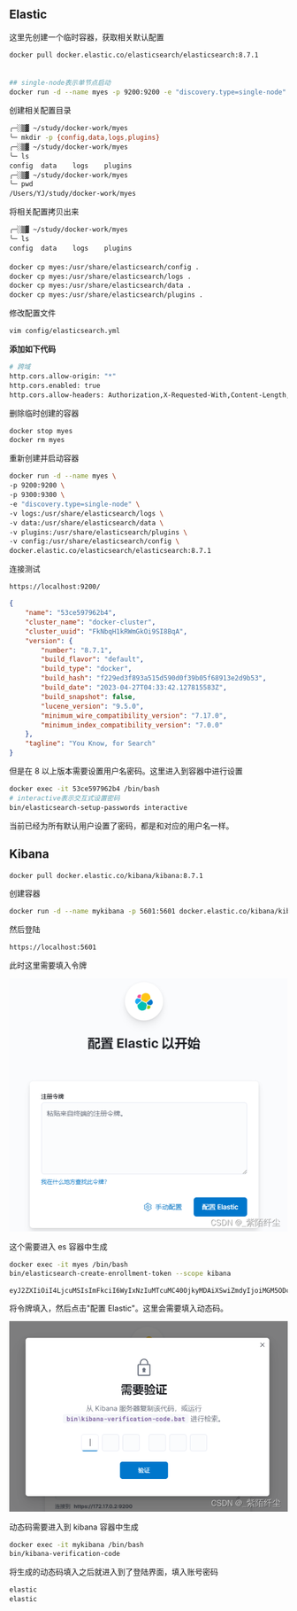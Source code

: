 

## Elastic

这里先创建一个临时容器，获取相关默认配置

```bash
docker pull docker.elastic.co/elasticsearch/elasticsearch:8.7.1


## single-node表示单节点启动
docker run -d --name myes -p 9200:9200 -e "discovery.type=single-node" docker.elastic.co/elasticsearch/elasticsearch:8.7.1
```

创建相关配置目录

```bash
╭─░▒▓ ~/study/docker-work/myes 
╰─ mkdir -p {config,data,logs,plugins}                                                     
╭─░▒▓ ~/study/docker-work/myes 
╰─ ls                                                         
config  data    logs    plugins
╭─░▒▓ ~/study/docker-work/myes 
╰─ pwd   
/Users/YJ/study/docker-work/myes
```

将相关配置拷贝出来

```bash
╭─░▒▓ ~/study/docker-work/myes 
╰─ ls                                                     
config  data    logs    plugins

docker cp myes:/usr/share/elasticsearch/config .
docker cp myes:/usr/share/elasticsearch/logs .
docker cp myes:/usr/share/elasticsearch/data .
docker cp myes:/usr/share/elasticsearch/plugins .
```

修改配置文件

```bash
vim config/elasticsearch.yml
```

**添加如下代码**

```bash
# 跨域
http.cors.allow-origin: "*"
http.cors.enabled: true
http.cors.allow-headers: Authorization,X-Requested-With,Content-Length,Content-Type
```

删除临时创建的容器

```bash
docker stop myes
docker rm myes
```

重新创建并启动容器

```bash
docker run -d --name myes \
-p 9200:9200 \
-p 9300:9300 \
-e "discovery.type=single-node" \
-v logs:/usr/share/elasticsearch/logs \
-v data:/usr/share/elasticsearch/data \
-v plugins:/usr/share/elasticsearch/plugins \
-v config:/usr/share/elasticsearch/config \
docker.elastic.co/elasticsearch/elasticsearch:8.7.1
```

连接测试

```
https://localhost:9200/
```

```json
{
    "name": "53ce597962b4",
    "cluster_name": "docker-cluster",
    "cluster_uuid": "FkNbqH1kRWmGkOi9SI8BqA",
    "version": {
        "number": "8.7.1",
        "build_flavor": "default",
        "build_type": "docker",
        "build_hash": "f229ed3f893a515d590d0f39b05f68913e2d9b53",
        "build_date": "2023-04-27T04:33:42.127815583Z",
        "build_snapshot": false,
        "lucene_version": "9.5.0",
        "minimum_wire_compatibility_version": "7.17.0",
        "minimum_index_compatibility_version": "7.0.0"
    },
    "tagline": "You Know, for Search"
}
```


但是在 8 以上版本需要设置用户名密码。这里进入到容器中进行设置

```bash
docker exec -it 53ce597962b4 /bin/bash
# interactive表示交互式设置密码
bin/elasticsearch-setup-passwords interactive
```

当前已经为所有默认用户设置了密码，都是和对应的用户名一样。


## Kibana

```bash
docker pull docker.elastic.co/kibana/kibana:8.7.1
```

创建容器

```bash
docker run -d --name mykibana -p 5601:5601 docker.elastic.co/kibana/kibana:8.7.1
```

然后登陆

```bash
https://localhost:5601
```

此时这里需要填入令牌

![](./img/001.png)

这个需要进入 es 容器中生成

```bash
docker exec -it myes /bin/bash
bin/elasticsearch-create-enrollment-token --scope kibana
```

```
eyJ2ZXIiOiI4LjcuMSIsImFkciI6WyIxNzIuMTcuMC40OjkyMDAiXSwiZmdyIjoiMGM5ODc1Yzc1YzMyMjMwMWJhZGJiMTJjYjE1YjJhMmM3NGNhOTk2NTNkMTU5MWYwZjZjNmRiZGE2YmU5N2JiMiIsImtleSI6ImNXcDRKNGdCMC04aUFGVG01X1NLOjc2Q0NSMVJBUjRhR1JGdURkYlBmZncifQ==
```

将令牌填入，然后点击"配置 Elastic"。这里会需要填入动态码。

![](./img/002.png)

动态码需要进入到 kibana 容器中生成

```bash
docker exec -it mykibana /bin/bash
bin/kibana-verification-code
```
将生成的动态码填入之后就进入到了登陆界面，填入账号密码

```bash
elastic
elastic
```


